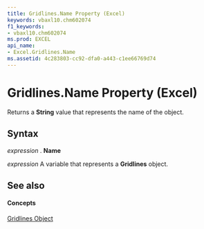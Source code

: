 ```yaml
---
title: Gridlines.Name Property (Excel)
keywords: vbaxl10.chm602074
f1_keywords:
- vbaxl10.chm602074
ms.prod: EXCEL
api_name:
- Excel.Gridlines.Name
ms.assetid: 4c283803-cc92-dfa0-a443-c1ee66769d74
---
```



# Gridlines.Name Property (Excel)

Returns a  **String** value that represents the name of the object.


## Syntax

 _expression_ . **Name**

 _expression_ A variable that represents a **Gridlines** object.


## See also


#### Concepts


[Gridlines Object](gridlines-object-excel.md)

